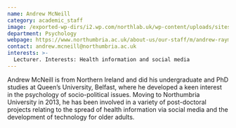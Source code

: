 ```yaml
---
name: Andrew McNeill
category: academic_staff
image: /exported-wp-dirs/i2.wp.com/northlab.uk/wp-content/uploads/sites/15/2019/03/AndrewMcNeill13c8.jpg
department: Psychology
webpage: https://www.northumbria.ac.uk/about-us/our-staff/m/andrew-raymond-mcneill/
contact: andrew.mcneill@northumbria.ac.uk
interests: >-
  Lecturer. Interests: Health information and social media
---
```

Andrew McNeill is from Northern Ireland and did his undergraduate and PhD studies at Queen’s University, Belfast, where he developed a keen interest in the psychology of socio-political issues. Moving to Northumbria University in 2013, he has been involved in a variety of post-doctoral projects relating to the spread of health information via social media and the development of technology for older adults.